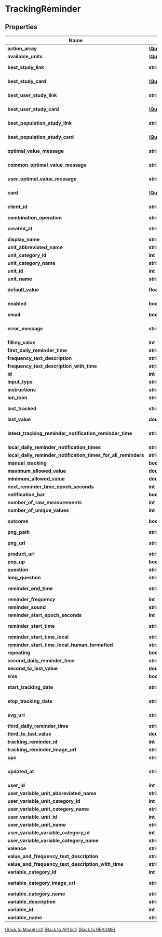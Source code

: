 # TrackingReminder

## Properties
Name | Type | Description | Notes
------------ | ------------- | ------------- | -------------
**action_array** | [**\QuantiModo\Client\Model\TrackingReminderNotificationAction[]**](TrackingReminderNotificationAction.md) |  | [optional] 
**available_units** | [**\QuantiModo\Client\Model\Unit[]**](Unit.md) |  | [optional] 
**best_study_link** | **string** | Link to study comparing variable with strongest relationship for user or population | [optional] 
**best_study_card** | [**\QuantiModo\Client\Model\Card**](Card.md) | Description of relationship with variable with strongest relationship for user or population | [optional] 
**best_user_study_link** | **string** | Link to study comparing variable with strongest relationship for user | [optional] 
**best_user_study_card** | [**\QuantiModo\Client\Model\Card**](Card.md) | Description of relationship with variable with strongest relationship for user | [optional] 
**best_population_study_link** | **string** | Link to study comparing variable with strongest relationship for population | [optional] 
**best_population_study_card** | [**\QuantiModo\Client\Model\Card**](Card.md) | Description of relationship with variable with strongest relationship for population | [optional] 
**optimal_value_message** | **string** | Description of relationship with variable with strongest relationship for user or population | [optional] 
**common_optimal_value_message** | **string** | Description of relationship with variable with strongest relationship for population | [optional] 
**user_optimal_value_message** | **string** | Description of relationship with variable with strongest relationship for user | [optional] 
**card** | [**\QuantiModo\Client\Model\Card**](Card.md) | Card containing instructions, image, text, link and relevant import buttons | [optional] 
**client_id** | **string** | Your QuantiModo client id can be obtained by creating an app at https://builder.quantimo.do | [optional] 
**combination_operation** | **string** | The way multiple measurements are aggregated over time | [optional] 
**created_at** | **string** | Ex: 2016-05-18 02:24:08 UTC ISO 8601 YYYY-MM-DDThh:mm:ss | [optional] 
**display_name** | **string** | Ex: Trader Joe&#39;s Bedtime Tea | [optional] 
**unit_abbreviated_name** | **string** | Ex: /5 | 
**unit_category_id** | **int** | Ex: 5 | [optional] 
**unit_category_name** | **string** | Ex: Rating | [optional] 
**unit_id** | **int** | Ex: 10 | [optional] 
**unit_name** | **string** | Ex: 1 to 5 Rating | [optional] 
**default_value** | **float** | Default value to use for the measurement when tracking. Unit: User-specified or common. | [optional] 
**enabled** | **bool** | If a tracking reminder is enabled, tracking reminder notifications will be generated for this variable. | [optional] 
**email** | **bool** | True if the reminders should be delivered via email | [optional] 
**error_message** | **string** | Ex: reminderStartTimeLocal is less than $user-&gt;earliestReminderTime or greater than  $user-&gt;latestReminderTime | [optional] 
**filling_value** | **int** | Ex: 0. Unit: User-specified or common. | [optional] 
**first_daily_reminder_time** | **string** | Ex: 02:45:20 in UTC timezone | [optional] 
**frequency_text_description** | **string** | Ex: Daily | [optional] 
**frequency_text_description_with_time** | **string** | Ex: Daily at 09:45 PM | [optional] 
**id** | **int** | id | [optional] 
**input_type** | **string** | Ex: saddestFaceIsFive | [optional] 
**instructions** | **string** | Ex: I am an instruction! | [optional] 
**ion_icon** | **string** | Ex: ion-sad-outline | [optional] 
**last_tracked** | **string** | UTC ISO 8601 YYYY-MM-DDThh:mm:ss timestamp for the last time a measurement was received for this user and variable | [optional] 
**last_value** | **double** | Ex: 2 | [optional] 
**latest_tracking_reminder_notification_reminder_time** | **string** | UTC ISO 8601 YYYY-MM-DDThh:mm:ss  timestamp for the reminder time of the latest tracking reminder notification that has been pre-emptively generated in the database | [optional] 
**local_daily_reminder_notification_times** | **string[]** |  | [optional] 
**local_daily_reminder_notification_times_for_all_reminders** | **string[]** |  | [optional] 
**manual_tracking** | **bool** | Ex: 1 | [optional] 
**maximum_allowed_value** | **double** | Ex: 5. Unit: User-specified or common. | [optional] 
**minimum_allowed_value** | **double** | Ex: 1. Unit: User-specified or common. | [optional] 
**next_reminder_time_epoch_seconds** | **int** | Ex: 1501555520 | [optional] 
**notification_bar** | **bool** | True if the reminders should appear in the notification bar | [optional] 
**number_of_raw_measurements** | **int** | Ex: 445 | [optional] 
**number_of_unique_values** | **int** | Ex: 1 | [optional] 
**outcome** | **bool** | Indicates whether or not the variable is usually an outcome of interest such as a symptom or emotion | [optional] 
**png_path** | **string** | Ex: img/variable_categories/symptoms.png | [optional] 
**png_url** | **string** | Ex: https://web.quantimo.do/img/variable_categories/symptoms.png | [optional] 
**product_url** | **string** | Link to associated product for purchase | [optional] 
**pop_up** | **bool** | True if the reminders should appear as a popup notification | [optional] 
**question** | **string** | Ex: How is your overall mood? | [optional] 
**long_question** | **string** | Ex: How is your overall mood on a scale of 1 to 5?? | [optional] 
**reminder_end_time** | **string** | Latest time of day at which reminders should appear in UTC HH:MM:SS format | [optional] 
**reminder_frequency** | **int** | Number of seconds between one reminder and the next | 
**reminder_sound** | **string** | String identifier for the sound to accompany the reminder | [optional] 
**reminder_start_epoch_seconds** | **int** | Ex: 1469760320 | [optional] 
**reminder_start_time** | **string** | Earliest time of day at which reminders should appear in UTC HH:MM:SS format | [optional] 
**reminder_start_time_local** | **string** | Ex: 21:45:20 | [optional] 
**reminder_start_time_local_human_formatted** | **string** | Ex: 09:45 PM | [optional] 
**repeating** | **bool** | Ex: true | [optional] 
**second_daily_reminder_time** | **string** | Ex: 01:00:00 | [optional] 
**second_to_last_value** | **double** | Ex: 1. Unit: User-specified or common. | [optional] 
**sms** | **bool** | True if the reminders should be delivered via SMS | [optional] 
**start_tracking_date** | **string** | Earliest date on which the user should be reminded to track in YYYY-MM-DD format | [optional] 
**stop_tracking_date** | **string** | Latest date on which the user should be reminded to track in YYYY-MM-DD format | [optional] 
**svg_url** | **string** | Ex: https://web.quantimo.do/img/variable_categories/symptoms.svg | [optional] 
**third_daily_reminder_time** | **string** | Ex: 20:00:00 | [optional] 
**third_to_last_value** | **double** | Ex: 3 | [optional] 
**tracking_reminder_id** | **int** | Ex: 11841 | [optional] 
**tracking_reminder_image_url** | **string** | Ex: Not Found | [optional] 
**upc** | **string** | UPC or other barcode scan result | [optional] 
**updated_at** | **string** | When the record in the database was last updated. Use UTC ISO 8601 YYYY-MM-DDThh:mm:ss  datetime format. Time zone should be UTC and not local. | [optional] 
**user_id** | **int** | ID of User | [optional] 
**user_variable_unit_abbreviated_name** | **string** | Ex: /5 | [optional] 
**user_variable_unit_category_id** | **int** | Ex: 5 | [optional] 
**user_variable_unit_category_name** | **string** | Ex: Rating | [optional] 
**user_variable_unit_id** | **int** | Ex: 10 | [optional] 
**user_variable_unit_name** | **string** | Ex: 1 to 5 Rating | [optional] 
**user_variable_variable_category_id** | **int** | Ex: 10 | [optional] 
**user_variable_variable_category_name** | **string** | Ex: Symptoms | [optional] 
**valence** | **string** | Ex: negative | [optional] 
**value_and_frequency_text_description** | **string** | Ex: Rate daily | [optional] 
**value_and_frequency_text_description_with_time** | **string** | Ex: Rate daily at 09:45 PM | [optional] 
**variable_category_id** | **int** | Ex: 10 | [optional] 
**variable_category_image_url** | **string** | Ex: https://maxcdn.icons8.com/Color/PNG/96/Messaging/sad-96.png | [optional] 
**variable_category_name** | **string** | Ex: Emotions, Treatments, Symptoms... | 
**variable_description** | **string** | Ex: negative | [optional] 
**variable_id** | **int** | Id for the variable to be tracked | [optional] 
**variable_name** | **string** | Name of the variable to be used when sending measurements | 

[[Back to Model list]](../README.md#documentation-for-models) [[Back to API list]](../README.md#documentation-for-api-endpoints) [[Back to README]](../README.md)


